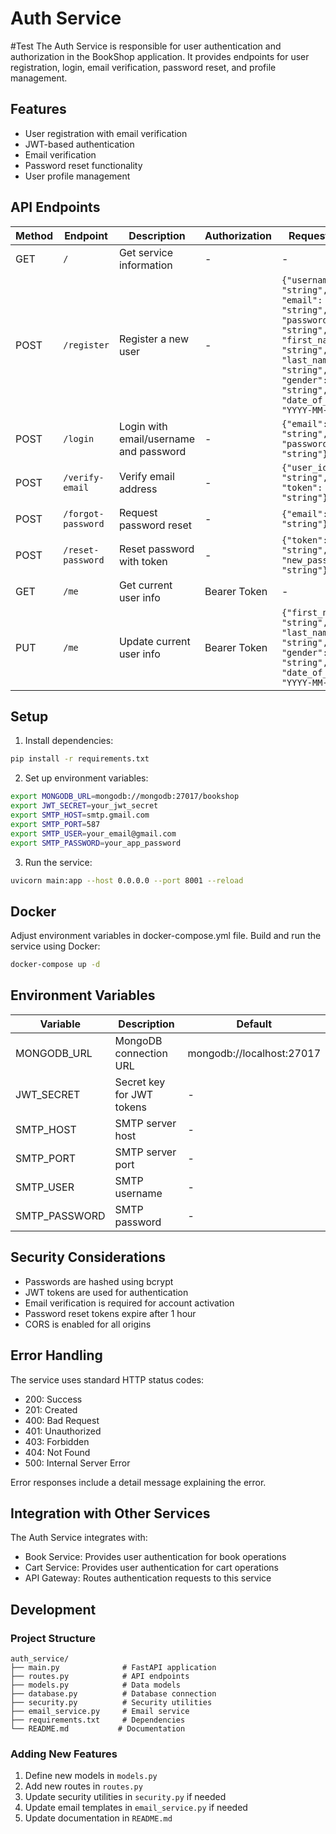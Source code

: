 # Auth Service
#Test
The Auth Service is responsible for user authentication and authorization in the BookShop application. It provides endpoints for user registration, login, email verification, password reset, and profile management.

## Features

- User registration with email verification
- JWT-based authentication
- Email verification
- Password reset functionality
- User profile management

## API Endpoints

| Method | Endpoint | Description | Authorization | Request Body | Response |
|--------|----------|-------------|---------------|--------------|---------|
| GET | `/` | Get service information | - | - | Service info |
| POST | `/register` | Register a new user | - | `{"username": "string", "email": "string", "password": "string", "first_name": "string", "last_name": "string", "gender": "string", "date_of_birth": "YYYY-MM-DD"}` | User info |
| POST | `/login` | Login with email/username and password | - | `{"email": "string", "password": "string"}` | Access token |
| POST | `/verify-email` | Verify email address | - | `{"user_id": "string", "token": "string"}` | Verification status |
| POST | `/forgot-password` | Request password reset | - | `{"email": "string"}` | Reset instructions |
| POST | `/reset-password` | Reset password with token | - | `{"token": "string", "new_password": "string"}` | Reset status |
| GET | `/me` | Get current user info | Bearer Token | - | User profile |
| PUT | `/me` | Update current user info | Bearer Token | `{"first_name": "string", "last_name": "string", "gender": "string", "date_of_birth": "YYYY-MM-DD"}` | Updated user profile |

## Setup

1. Install dependencies:
```bash
pip install -r requirements.txt
```

2. Set up environment variables:
```bash
export MONGODB_URL=mongodb://mongodb:27017/bookshop
export JWT_SECRET=your_jwt_secret
export SMTP_HOST=smtp.gmail.com
export SMTP_PORT=587
export SMTP_USER=your_email@gmail.com
export SMTP_PASSWORD=your_app_password
```

3. Run the service:
```bash
uvicorn main:app --host 0.0.0.0 --port 8001 --reload
```

## Docker

Adjust environment variables in docker-compose.yml file.
Build and run the service using Docker:

```bash
docker-compose up -d
```

## Environment Variables

| Variable | Description | Default |
|----------|-------------|---------|
| MONGODB_URL | MongoDB connection URL | mongodb://localhost:27017 |
| JWT_SECRET | Secret key for JWT tokens | - |
| SMTP_HOST | SMTP server host | - |
| SMTP_PORT | SMTP server port | - |
| SMTP_USER | SMTP username | - |
| SMTP_PASSWORD | SMTP password | - |

## Security Considerations

- Passwords are hashed using bcrypt
- JWT tokens are used for authentication
- Email verification is required for account activation
- Password reset tokens expire after 1 hour
- CORS is enabled for all origins

## Error Handling

The service uses standard HTTP status codes:

- 200: Success
- 201: Created
- 400: Bad Request
- 401: Unauthorized
- 403: Forbidden
- 404: Not Found
- 500: Internal Server Error

Error responses include a detail message explaining the error.

## Integration with Other Services

The Auth Service integrates with:

- Book Service: Provides user authentication for book operations
- Cart Service: Provides user authentication for cart operations
- API Gateway: Routes authentication requests to this service

## Development

### Project Structure

```
auth_service/
├── main.py              # FastAPI application
├── routes.py            # API endpoints
├── models.py            # Data models
├── database.py          # Database connection
├── security.py          # Security utilities
├── email_service.py     # Email service
├── requirements.txt     # Dependencies
└── README.md           # Documentation
```

### Adding New Features

1. Define new models in `models.py`
2. Add new routes in `routes.py`
3. Update security utilities in `security.py` if needed
4. Update email templates in `email_service.py` if needed
5. Update documentation in `README.md` 
